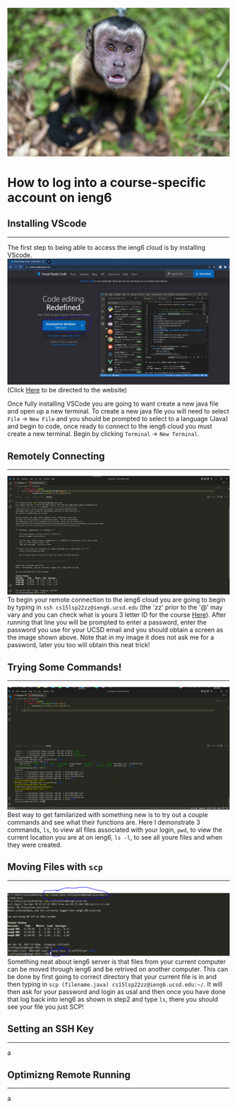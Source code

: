 ![Image](monke.jpg)
# How to log into a course-specific account on ieng6

## Installing VScode
---
The first step to being able to access the ieng6 cloud is by installing VScode.
![Image](DownloadVS.PNG)
(Click [Here](https://code.visualstudio.com/) to be directed to the website)

Once fully installing VSCode you are going to want create a new java file and open up a new terminal. To create a new java file you will need to select `File` -> `New File` and you should be prompted to select to a language (Java) and begin to code, once ready to connect to the ieng6 cloud you must create a new terminal. Begin by clicking `Terminal` -> `New Terminal`.

## Remotely Connecting
---
![Image](loggin.PNG)
To begin your remote connection to the ieng6 cloud you are going to begin by typing in `ssh cs15lsp22zz@ieng6.ucsd.edu` (the 'zz' prior to the '@' may vary and you can check what is yours 3 letter ID for the course [Here](https://sdacs.ucsd.edu/~icc/index.php)). After running that line you will be prompted to enter a password, enter the password you use for your UCSD email and you should obtain a screen as the image shown above. Note that in my image it does not ask me for a password, later you too will obtain this neat trick!
## Trying Some Commands!
---
![Image](commands2.PNG)
Best way to get familarized with something new is to try out a couple commands and see what their functions are. Here I demonstrate 3 commands, `ls`, to view all files associated with your login, `pwd`, to view the current location you are at on ieng6, `ls -l`, to see all youre files and when they were created.

## Moving Files with `scp` 
---
![Image](copyfile.PNG)
Something neat about ieng6 server is that files from your current computer can be moved through ieng6 and be retrived on another computer. This can be done by first going to correct directory that your current file is in and then typing in `scp (filename.java) cs15lsp22zz@ieng6.ucsd.edu:~/`. It will then ask for your password and login as usal and then once you have done that log back into ieng6 as shown in step2 and type `ls`, there you should see your file you just SCP! 


## Setting an SSH Key
---
a

## Optimizng Remote Running
---
a
